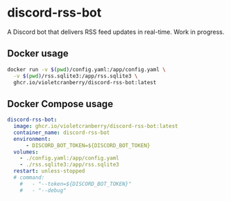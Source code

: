 # discord-rss-bot

A Discord bot that delivers RSS feed updates in real-time. Work in progress.

## Docker usage

```bash
docker run -v $(pwd)/config.yaml:/app/config.yaml \
  -v $(pwd)/rss.sqlite3:/app/rss.sqlite3 \
  ghcr.io/violetcranberry/discord-rss-bot:latest
```

## Docker Compose usage

```yaml
discord-rss-bot:
  image: ghcr.io/violetcranberry/discord-rss-bot:latest
  container_name: discord-rss-bot
  environment:
      - DISCORD_BOT_TOKEN=${DISCORD_BOT_TOKEN}
  volumes:
    - ./config.yaml:/app/config.yaml
    - ./rss.sqlite3:/app/rss.sqlite3
  restart: unless-stopped
  # command:
    #   - "--token=${DISCORD_BOT_TOKEN}"
    #   - "--debug"
```
